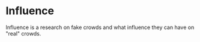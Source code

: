 # Influence
Influence is a research on fake crowds and what influence they can have on "real" crowds.
